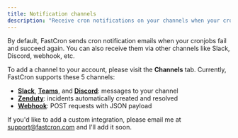```yaml
---
title: Notification channels
description: "Receive cron notifications on your channels when your cronjobs fail or succeed."
---
```


By default, FastCron sends cron notification emails when your cronjobs fail and succeed again.
You can also receive them via other channels like Slack, Discord, webhook, etc.

To add a channel to your account, please visit the **Channels** tab.
Currently, FastCron supports these 5 channels:

- [**Slack**](/integrations/slack), [**Teams**](/integrations/teams), and [**Discord**](/integrations/discord): messages to your channel
- [**Zenduty**](/integrations/zenduty): incidents automatically created and resolved
- [**Webhook**](/integrations/webhook): POST requests with JSON payload

If you'd like to add a custom integration, please email me at support@fastcron.com and I'll add it soon.